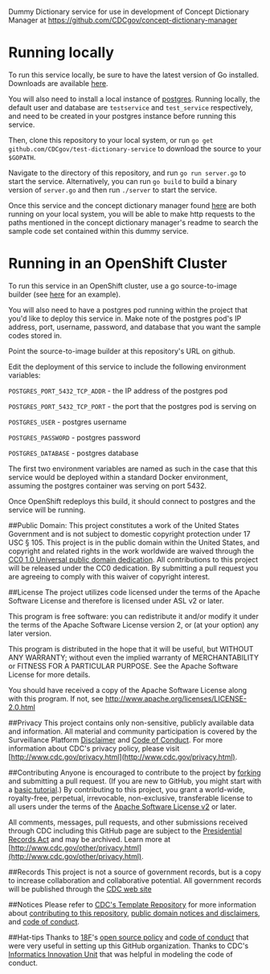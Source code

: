 Dummy Dictionary service for use in development of Concept Dictionary Manager at https://github.com/CDCgov/concept-dictionary-manager

# Running locally

To run this service locally, be sure to have the latest version of Go installed. Downloads are available [here](https://golang.org/dl/).

You will also need to install a local instance of [postgres](https://www.postgresql.org/). Running locally, the default user and database are `testservice` and `test_service` respectively, and need to be created in your postgres instance before running this service.

Then, clone this repository to your local system, or run `go get github.com/CDCgov/test-dictionary-service` to download the source to your `$GOPATH`.

Navigate to the directory of this repository, and run `go run server.go` to start the service. Alternatively, you can run `go build` to build a binary version of `server.go` and then run `./server` to start the service.

Once this service and the concept dictionary manager found [here](https://github.com/CDCgov/concept-dictionary-manager) are both running on your local system, you will be able to make http requests to the paths mentioned in the concept dictionary manager's readme to search the sample code set contained within this dummy service.

# Running in an OpenShift Cluster

To run this service in an OpenShift cluster, use a go source-to-image builder (see [here](https://github.com/openshift-s2i/s2i-go) for an example).

You will also need to have a postgres pod running within the project that you'd like to deploy this service in. Make note of the postgres pod's IP address, port, username, password, and database that you want the sample codes stored in.

Point the source-to-image builder at this repository's URL on github.

Edit the deployment of this service to include the following environment variables:

`POSTGRES_PORT_5432_TCP_ADDR` - the IP address of the postgres pod

`POSTGRES_PORT_5432_TCP_PORT` - the port that the postgres pod is serving on

`POSTGRES_USER` - postgres username

`POSTGRES_PASSWORD` - postgres password

`POSTGRES_DATABASE` - postgres database

The first two environment variables are named as such in the case that this service would be deployed within a standard Docker environment, assuming the postgres container was serving on port 5432.

Once OpenShift redeploys this build, it should connect to postgres and the service will be running.

##Public Domain: 
This project constitutes a work of the United States Government and is not subject to domestic copyright protection under 17 USC § 105. This project is in the public domain within the United States, and copyright and related rights in 
the work worldwide are waived through the [CC0 1.0 Universal public domain dedication](https://creativecommons.org/publicdomain/zero/1.0/). All contributions 
to this project will be released under the CC0 dedication. By submitting a pull request you are agreeing 
to comply with this waiver of copyright interest. 

##License
The project utilizes code licensed under the terms of the Apache Software License and therefore is licensed under ASL v2 or later.

This program is free software: you can redistribute it and/or modify it under the terms of the Apache Software License version 2, or (at your option) any later version.

This program is distributed in the hope that it will be useful, but WITHOUT ANY WARRANTY; without even the implied warranty of MERCHANTABILITY or FITNESS FOR A PARTICULAR PURPOSE. See the Apache Software License for more details.

You should have received a copy of the Apache Software License along with this program. If not, see http://www.apache.org/licenses/LICENSE-2.0.html

##Privacy
This project contains only non-sensitive, publicly available data and information. All material and community participation is covered by the Surveillance Platform [Disclaimer](https://github.com/CDCgov/template/blob/master/DISCLAIMER.md) and [Code of Conduct](https://github.com/CDCgov/template/blob/master/code-of-conduct.md). For more information about CDC's privacy policy, please visit [http://www.cdc.gov/privacy.html](http://www.cdc.gov/privacy.html).

##Contributing
Anyone is encouraged to contribute to the project by [forking](https://help.github.com/articles/fork-a-repo) and submitting a pull request. (If you are new to GitHub, you might start with a [basic tutorial](https://help.github.com/articles/set-up-git).) 
By contributing to this project, you grant a world-wide, royalty-free, perpetual, irrevocable, non-exclusive, transferable license to all users under the terms of the [Apache Software License v2](http://www.apache.org/licenses/LICENSE-2.0.html) or later.

All comments, messages, pull requests, and other submissions received through CDC including this GitHub page are subject to the [Presidential Records Act](http://www.archives.gov/about/laws/presidential-records.html) and may be archived. Learn more at [http://www.cdc.gov/other/privacy.html](http://www.cdc.gov/other/privacy.html).

##Records
This project is not a source of government records, but is a copy to increase collaboration and collaborative potential. All government records will be published through the [CDC web site](http://www.cdc.gov.)

##Notices
Please refer to [CDC's Template Repository](https://github.com/CDCgov/template) for more information about [contributing to this repository](https://github.com/CDCgov/template/blob/master/CONTRIBUTING.md), [public domain notices and disclaimers](https://github.com/CDCgov/template/blob/master/DISCLAIMER.md), and [code of conduct](https://github.com/CDCgov/template/blob/master/code-of-conduct.md).

##Hat-tips
Thanks to [18F](https://18f.gsa.gov/)'s [open source policy](https://github.com/18F/open-source-policy) and [code of conduct](https://github.com/CDCgov/code-of-conduct/blob/master/code-of-conduct.md) that were very useful in setting up this GitHub organization. Thanks to CDC's [Informatics Innovation Unit](https://www.phiresearchlab.org/index.php/code-of-conduct/) that was helpful in modeling the code of conduct.
